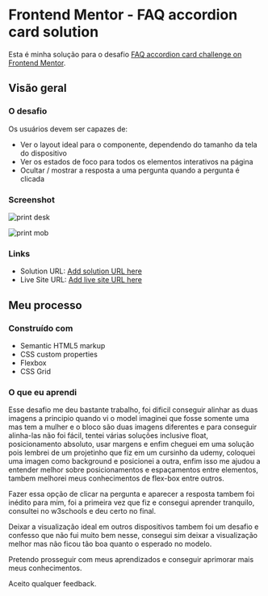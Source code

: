 # Frontend Mentor - FAQ accordion card solution

Esta é minha solução para o desafio [FAQ accordion card challenge on Frontend Mentor](https://www.frontendmentor.io/challenges/faq-accordion-card-XlyjD0Oam). 



## Visão geral

### O desafio

Os usuários devem ser capazes de:

- Ver o layout ideal para o componente, dependendo do tamanho da tela do dispositivo
- Ver os estados de foco para todos os elementos interativos na página
- Ocultar / mostrar a resposta a uma pergunta quando a pergunta é clicada

### Screenshot

![print desk](https://user-images.githubusercontent.com/80429145/117502267-a62d4e00-af55-11eb-83cd-0482a22ae437.png)


![print mob](https://user-images.githubusercontent.com/80429145/117502286-ac232f00-af55-11eb-9076-d4c40cf544f0.png)

### Links

- Solution URL: [Add solution URL here](https://your-solution-url.com)
- Live Site URL: [Add live site URL here](https://your-live-site-url.com)

## Meu processo

### Construído com

- Semantic HTML5 markup
- CSS custom properties
- Flexbox
- CSS Grid

  

### O que eu aprendi

Esse desafio me deu bastante trabalho, foi dificil conseguir alinhar as duas imagens a principio quando vi o model imaginei que fosse somente uma mas tem a mulher e o bloco são duas imagens diferentes e para conseguir alinha-las não foi fácil, tentei várias soluções inclusive float, posicionamento absoluto, usar margens e enfim cheguei em uma solução pois lembrei de um projetinho que fiz em um cursinho da udemy, coloquei uma imagen como background e posicionei a outra, enfim isso me ajudou a entender melhor sobre posicionamentos e espaçamentos entre elementos, tambem melhorei meus conhecimentos de flex-box entre outros.

Fazer essa opção de clicar na pergunta e aparecer a resposta tambem foi inédito para mim, foi a primeira vez que fiz e consegui aprender tranquilo, consultei no w3schools e deu certo no final.

Deixar a visualização ideal em outros dispositivos tambem foi um desafio e confesso que não fui muito bem nesse, consegui sim deixar a visualização melhor mas não ficou tão boa quanto o esperado no modelo.

Pretendo prosseguir com meus aprendizados e conseguir aprimorar mais meus conhecimentos.

Aceito qualquer feedback.
